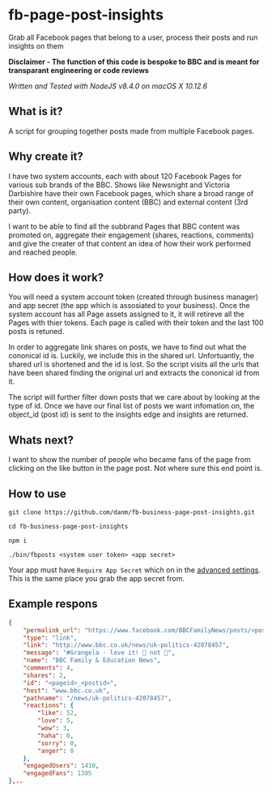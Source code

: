 # fb-page-post-insights
Grab all Facebook pages that belong to a user, process their posts and run insights on them

**Disclaimer - The function of this code is bespoke to BBC and is meant for transparant engineering or code reviews**

_Written and Tested with NodeJS v8.4.0 on macOS X 10.12.6_

## What is it?
A script for grouping together posts made from multiple Facebook pages.

## Why create it?
I have two system accounts, each with about 120 Facebook Pages for various sub brands of the BBC. Shows like Newsnight and Victoria Darbishire have their own Facebook pages, which share a broad range of their own content, organisation content (BBC) and external content (3rd party).

I want to be able to find all the subbrand Pages that BBC content was promoted on, aggregate their engagement (shares, reactions, comments) and give the creater of that content an idea of how their work performed and reached people.

## How does it work?
You will need a system account token (created through business manager) and app secret (the app which is assosiated to your business). Once the system account has all Page assets assigned to it,  it will retireve all the Pages with thier tokens. Each page is called with their token and the last 100 posts is retuned. 

In order to aggregate link shares on posts, we have to find out what the cononical id is. Luckily, we include this in the shared url. Unfortuantly, the shared url is shortened and the id is lost. So the script visits all the urls that have been shared finding the original url and extracts the cononical id from it.

The script will further filter down posts that we care about by looking at the type of id. Once we have our final list of posts we want infomation on, the object_id (post id) is sent to the insights edge and insights are returned.

## Whats next?
I want to show the number of people who became fans of the page from clicking on the like button in the page post. Not where sure this end point is.

## How to use

`git clone https://github.com/danm/fb-business-page-post-insights.git`

`cd fb-business-page-post-insights`

`npm i`

`./bin/fbposts <system user token> <app secret>`

Your app must have `Require App Secret` which on in the [advanced settings](https://developers.facebook.com/apps/<appid>/settings/advanced/). This is the same place you grab the app secret from.

## Example respons

```json
{
    "permalink_url": "https://www.facebook.com/BBCFamilyNews/posts/<postid>",
    "type": "link",
    "link": "http://www.bbc.co.uk/news/uk-politics-42078457",
    "message": "#Grangela - love it! 🙋 not 👵",
    "name": "BBC Family & Education News",
    "comments": 4,
    "shares": 2,
    "id": "<pageid>_<postid>",
    "host": "www.bbc.co.uk",
    "pathname": "/news/uk-politics-42078457",
    "reactions": {
        "like": 52,
        "love": 5,
        "wow": 3,
        "haha": 0,
        "sorry": 0,
        "anger": 0
    },
    "engagedUsers": 1410,
    "engagedFans": 1305
},..
```
